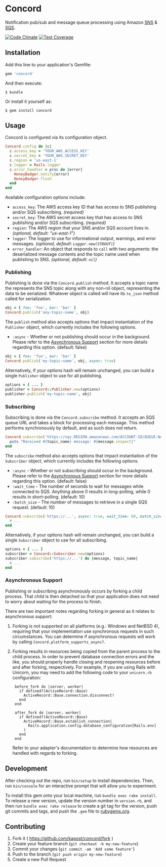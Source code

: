 # Concord

Notification pub/sub and message queue processing using Amazon
[SNS](http://aws.amazon.com/sns/) & [SQS](http://aws.amazon.com/sqs/).

[![Code Climate](https://codeclimate.com/repos/55720235e30ba0148f003033/badges/697cd6b997cc25e808f3/gpa.svg)](https://codeclimate.com/repos/55720235e30ba0148f003033/feed)
[![Test Coverage](https://codeclimate.com/repos/55720235e30ba0148f003033/badges/697cd6b997cc25e808f3/coverage.svg)](https://codeclimate.com/repos/55720235e30ba0148f003033/coverage)

## Installation

Add this line to your application's Gemfile:

```ruby
gem 'concord'
```

And then execute:

    $ bundle

Or install it yourself as:

    $ gem install concord

## Usage

Concord is configured via its configuration object.

```ruby
Concord.config do |c|
  c.access_key = 'YOUR_AWS_ACCESS_KEY'
  c.secret_key = 'YOUR_AWS_SECRET_KEY'
  c.region = 'us-east-1'
  c.logger = Rails.logger
  c.error_handler = proc do |error|
    HoneyBadger.notify(error)
    HoneyBadger.flush
  end
end
```

Available configuration options include:

* `access_key`: The AWS access key ID that has access to SNS publishing and/or
  SQS subscribing.  *(required)*
* `secret_key`: The AWS secret access key that has access to SNS publishing
  and/or SQS subscribing.  *(required)*
* `region`: The AWS region that your SNS and/or SQS account lives in.
  *(optional, default: "us-east-1")*
* `logger`: The logger to use for informational output, warnings, and error
  messages.  *(optional, default: `Logger.new(STDOUT)`)*
* `error_handler`: An object that responds to `call` with two arguments: the
  deserialized message contents and the topic name used when publishing to SNS.
  *(optional, default: `nil`)*

### Publishing

Publishing is done via the `Concord.publish` method.  It accepts a topic name
the represents the SNS topic along with any non-nil object, representing the data
to be serialized.  Whatever object is called will have its `to_json` method
called for serialization.

```ruby
obj = { foo: 'foo', bar: 'bar' }
Concord.publish('any-topic-name', obj)
```

The `publish` method also accepts options that impact instantiation of the
`Publisher` object, which currently includes the following options.

* `:async` - Whether or not publishing should occur in the background.  Please
   refer to the [Asynchronous Support](#asynchronous-support) section for more
   details regarding this option.  (default: false)

```ruby
obj = { foo: 'foo', bar: 'bar' }
Concord.publish('my-topic-name', obj, async: true)
```

Alternatively, if your options hash will remain unchanged, you can build a single
`Publisher` object to use for all publishing.

```ruby
options = { ... }
publisher = Concord::Publisher.new(options)
publisher.publish('my-topic-name', obj)
```

### Subscribing

Subscribing is done via the `Concord.subscribe` method.  It accepts an SQS queue
URL and takes a block for processing each message.  This method performs
synchronously by default, and as such does not return.

```ruby
Concord.subscribe('https://sqs.REGION.amazonaws.com/ACCOUNT-ID/QUEUE-NAME') do |message, topic_name|
  puts "Received #{topic_name} message: #{message.inspect}"
end
```

The `subscribe` method also accepts options that impact instantiation of the
`Subscriber` object, which currently includes the following options.

* `:async` - Whether or not subscribing should occur in the background.  Please
   refer to the [Asynchronous Support](#asynchronous-support) section for more
   details regarding this option.  (default: false)
* `:wait_time` - The number of seconds to wait for messages while connected to
  SQS.  Anything above 0 results in long-polling, while 0 results in
  short-polling.  (default: 10)
* `:batch_size` - The number of messages to retrieve in a single SQS request.
  (default: 10)

```ruby
Concord.subscribe('https://...', async: true, wait_time: 60, batch_size: 20) do |message, topic_name|
  # ...
end
```

Alternatively, if your options hash will remain unchanged, you can build a single
`Subscriber` object to use for all subscribing.

```ruby
options = { ... }
subscriber = Concord::Subscriber.new(options)
subscriber.subscribe('https://...') do |message, topic_name|
  # ...
end
```

### Asynchronous Support

Publishing or subscribing asynchronously occurs by forking a child process.  That
child is then detached so that your application does not need to worry about
waiting for the process to finish.

There are two important notes regarding forking in general as it relates to
asynchronous support:

1. Forking is not supported on all platforms (e.g.: Windows and NetBSD 4),
   requiring that your implementation use synchronous requests in such
   circumstances.  You can determine if asynchronous requests will work by
   calling `Concord.platform_supports_async?`.

2. Forking results in resources being copied from the parent process to the child
   process.  In order to prevent database connection errors and the like, you
   should properly handle closing and reopening resources before and after
   forking, respectively.  For example, if you are using Rails with Unicorn, you
   may need to add the following code to your `unicorn.rb` configuration:

        before_fork do |server, worker|
          if defined?(ActiveRecord::Base)
            ActiveRecord::Base.connection.disconnect!
          end
        end

        after_fork do |server, worker|
          if defined?(ActiveRecord::Base)
            ActiveRecord::Base.establish_connection(
              Rails.application.config.database_configuration[Rails.env]
            )
          end
        end

   Refer to your adapter's documentation to determine how resources are handled
   with regards to forking.

## Development

After checking out the repo, run `bin/setup` to install dependencies. Then, run
`bin/console` for an interactive prompt that will allow you to experiment.

To install this gem onto your local machine, run `bundle exec rake install`. To
release a new version, update the version number in `version.rb`, and then run
`bundle exec rake release` to create a git tag for the version, push git commits
and tags, and push the `.gem` file to [rubygems.org](https://rubygems.org).

## Contributing

1. Fork it ( https://github.com/kapost/concord/fork )
2. Create your feature branch (`git checkout -b my-new-feature`)
3. Commit your changes (`git commit -am 'Add some feature'`)
4. Push to the branch (`git push origin my-new-feature`)
5. Create a new Pull Request
